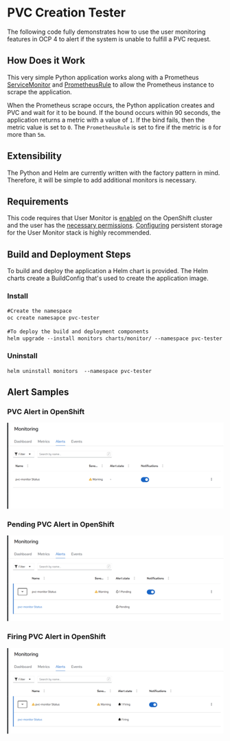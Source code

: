 # PVC Creation Tester

The following code fully demonstrates how to use the user monitoring features in OCP 4 to alert if the system is unable to fulfill a PVC request.  


## How Does it Work

This very simple Python application works along with a Prometheus [ServiceMonitor](https://docs.openshift.com/container-platform/latest/monitoring/managing-metrics.html#specifying-how-a-service-is-monitored_managing-metrics) and [PrometheusRule](https://docs.openshift.com/container-platform/latest/monitoring/managing-alerts.html#creating-alerting-rules-for-user-defined-projects_managing-alerts) to allow the Prometheus instance to scrape the application.

When the Prometheus scrape occurs, the Python application creates and PVC and wait for it to be bound.  If the bound occurs within 90 seconds, the application returns a metric with a value of `1`.  If the bind fails, then the metric value is set to `0`.  The `PrometheusRule` is set to fire if the metric is `0` for more than `5m`.  

## Extensibility
The Python and Helm are currently written with the factory pattern in mind.  Therefore, it will be simple to add additional monitors is necessary.  

## Requirements
This code requires that User Monitor is [enabled](https://docs.openshift.com/container-platform/latest/monitoring/enabling-monitoring-for-user-defined-projects.html) on the OpenShift cluster and the user has the [necessary permissions](https://docs.openshift.com/container-platform/latest/monitoring/enabling-monitoring-for-user-defined-projects.html#granting-users-permission-to-configure-monitoring-for-user-defined-projects_enabling-monitoring-for-user-defined-projects).  [Configuring](https://docs.openshift.com/container-platform/4.7/monitoring/configuring-the-monitoring-stack.html#configuring-the-monitoring-stack_configuring-the-monitoring-stack) persistent storage for the User Monitor stack is highly recommended.  

## Build and Deployment Steps

To build and deploy the application a Helm chart is provided.  The Helm charts create a BuildConfig that's used to create the application image.  


### Install
```
#Create the namespace
oc create namesapce pvc-tester

#To deploy the build and deployment components
helm upgrade --install monitors charts/monitor/ --namespace pvc-tester
```

### Uninstall
```
helm uninstall monitors  --namespace pvc-tester
```

## Alert Samples

### PVC Alert in OpenShift
![Idle Alert](docs/img/idle-alert.png)

### Pending PVC Alert in OpenShift
![Idle Alert](docs/img/pending-alert.png)

### Firing PVC Alert in OpenShift
![Idle Alert](docs/img/fire-alert.png)